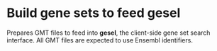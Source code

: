 # Build gene sets to feed gesel

Prepares GMT files to feed into **gesel**, the client-side gene set search interface.
All GMT files are expected to use Ensembl identifiers.
